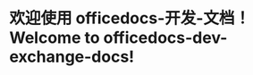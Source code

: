 # <a name="welcome-to-officedocs-dev-exchange-docs"></a><span data-ttu-id="108c6-101">欢迎使用 officedocs-开发-文档！</span><span class="sxs-lookup"><span data-stu-id="108c6-101">Welcome to officedocs-dev-exchange-docs!</span></span>